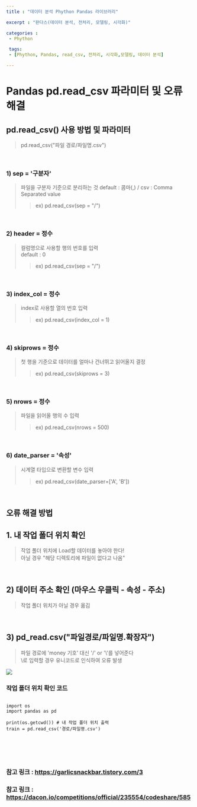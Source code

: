 ```yaml
---
title : "데이터 분석 Phython Pandas 라이브러리"

excerpt : "판다스(데이터 분석, 전처리, 모델링, 시각화)"

categories :
 - Phython

 tags:
 - [Phython, Pandas, read_csv, 전처리, 시각화,모델링, 데이터 분석]

---
```


Pandas pd.read_csv 파라미터 및 오류 해결
=====================================

## pd.read_csv() 사용 방법 및 파라미터
> pd.read_csv("파일 경로/파일명.csv")  

<br/>

### 1) sep = '구분자'
> 파일을 구분자 기준으로 분리하는 것
> default : 콤마(,) / csv : Comma Separated value      
>> ex) pd.read_csv(sep = "/")    

<br/>

### 2) header = 정수
> 컬럼명으로 사용할 행의 번호를 입력  
> default : 0    
>> ex) pd.read_csv(sep = "/")      

<br/>

### 3) index_col = 정수
> index로 사용할 열의 번호 입력  
>> ex) pd.read_csv(index_col = 1)    

<br/>

### 4) skiprows = 정수  
> 첫 행을 기준으로 데이터를 얼마나 건너뛰고 읽어올지 결정  
>> ex) pd.read_csv(skiprows = 3)

<br/>

### 5) nrows = 정수 
> 파일을 읽어올 행의 수 입력   
>> ex) pd.read_csv(nrows = 500)  

<br/>

### 6) date_parser = '속성'
> 시계열 타입으로 변환할 변수 입력  
>> ex) pd.read_csv(date_parser=['A', 'B'])        

<br/>  
     
## 오류 해결 방법

## 1. 내 작업 폴더 위치 확인    
> 작업 폴더 위치에 Load할 데이터를 놓아야 한다!  
> 아닐 경우 "해당 디렉토리에 파일이 없다고 나옴"  

<br/>

## 2) 데이터 주소 확인 (마우스 우클릭 - 속성 - 주소)    
> 작업 폴더 위치가 아닐 경우 옮김  
   
<br/>

## 3) pd_read.csv("파일경로/파일명.확장자")    
> 파일 경로에 'money 기호' 대신 '/' or '\\'를 넣어준다    
> \로 입력할 경우 유니코드로 인식하여 오류 발생     
     
    
<img src = "https://blog.kakaocdn.net/dn/b4isSi/btqBtXnABXw/YLkKkVkhYdKTmWl6pWjEg0/img.png">  

<br/>

###  작업 폴더 위치 확인 코드
<pre>
<code>
import os
import pandas as pd

print(os.getcwd()) # 내 작업 폴더 위치 출력
train = pd.read_csv('경로/파일명.csv')

</pre>
</code>


<br/>

### 참고 링크 : https://garlicsnackbar.tistory.com/3      


### 참고 링크 : https://dacon.io/competitions/official/235554/codeshare/585